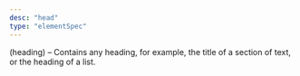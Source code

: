 ```yaml
---
desc: "head"
type: "elementSpec"
---
```


(heading) – Contains any heading, for example, the title of a section of text, or
the
heading of a list.